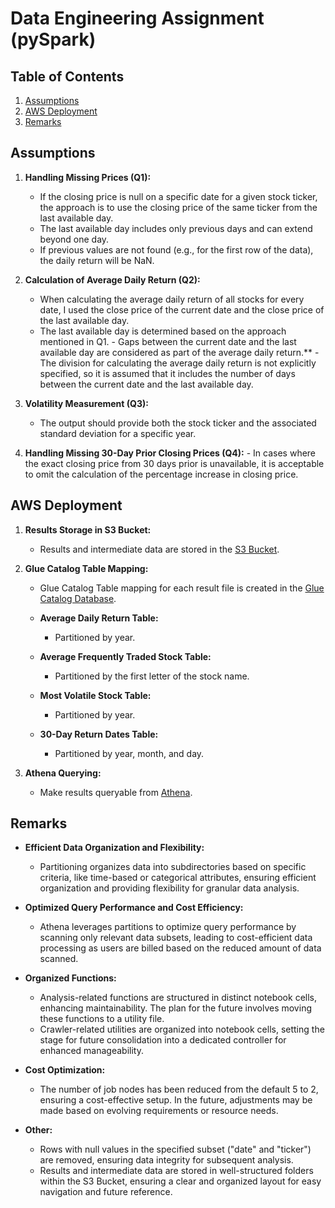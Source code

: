 # Data Engineering Assignment (pySpark)

## Table of Contents
1. [Assumptions](#assumptions)
2. [AWS Deployment](#aws-deployment)
3. [Remarks](#remarks)

## Assumptions
1. **Handling Missing Prices (Q1):**
   - If the closing price is null on a specific date for a given stock ticker, the approach is to use the closing price of the same ticker from the last available day.
   - The last available day includes only previous days and can extend beyond one day.
   - If previous values are not found (e.g., for the first row of the data), the daily return will be NaN.

2. **Calculation of Average Daily Return (Q2):**
   - When calculating the average daily return of all stocks for every date, I used the close price of the current date and the close price of the last available day.
   - The last available day is determined based on the approach mentioned in Q1.
         - Gaps between the current date and the last available day are considered as part of the average daily return.**
         - The division for calculating the average daily return is not explicitly specified, so it is assumed that it includes the number of days between the current date and the last available day.

3. **Volatility Measurement (Q3):**
   - The output should provide both the stock ticker and the associated standard deviation for a specific year.

4. **Handling Missing 30-Day Prior Closing Prices (Q4):**
           - In cases where the exact closing price from 30 days prior is unavailable, it is acceptable to omit the calculation of the percentage increase in closing price.
   

## AWS Deployment

1. **Results Storage in S3 Bucket:**
   - Results and intermediate data are stored in the [S3 Bucket](https://s3.console.aws.amazon.com/s3/buckets/aws-glue-home-assignment-or-azar?region=us-east-1&bucketType=general&tab=objects).

2. **Glue Catalog Table Mapping:**
   - Glue Catalog Table mapping for each result file is created in the [Glue Catalog Database](https://us-east-1.console.aws.amazon.com/glue/home?region=us-east-1#/v2/data-catalog/databases/view/aws-glue-home-assignment-or-azar?catalogId=249751718460).

   - **Average Daily Return Table:**
      - Partitioned by year.

   - **Average Frequently Traded Stock Table:**
      - Partitioned by the first letter of the stock name.

   - **Most Volatile Stock Table:**
      - Partitioned by year.

   - **30-Day Return Dates Table:**
      - Partitioned by year, month, and day.

3. **Athena Querying:**
   - Make results queryable from [Athena](https://us-east-1.console.aws.amazon.com/athena/home?region=us-east-1#/query-editor).

     
## Remarks

- **Efficient Data Organization and Flexibility:** 
  - Partitioning organizes data into subdirectories based on specific criteria, like time-based or categorical attributes, ensuring efficient organization and providing flexibility for granular data analysis.

- **Optimized Query Performance and Cost Efficiency:** 
  - Athena leverages partitions to optimize query performance by scanning only relevant data subsets, leading to cost-efficient data processing as users are billed based on the reduced amount of data scanned.
  
- **Organized Functions:**
  - Analysis-related functions are structured in distinct notebook cells, enhancing maintainability. The plan for the future involves moving these functions to a utility file.
  - Crawler-related utilities are organized into notebook cells, setting the stage for future consolidation into a dedicated controller for enhanced manageability.
   
- **Cost Optimization:**
  - The number of job nodes has been reduced from the default 5 to 2, ensuring a cost-effective setup. In the future, adjustments may be made based on evolving requirements or resource needs.
    
- **Other:**
  - Rows with null values in the specified subset ("date" and "ticker") are removed, ensuring data integrity for subsequent analysis.
  - Results and intermediate data are stored in well-structured folders within the S3 Bucket, ensuring a clear and organized layout for easy navigation and future reference.
